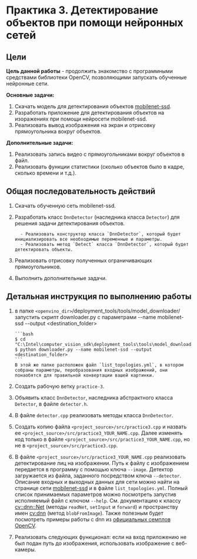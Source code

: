 # Практика 3. Детектирование объектов при помощи нейронных сетей

## Цели

__Цель данной работы__ - продолжить знакомство с программными средствами библиотеки 
OpenCV, позволяющими запускать обученные нейронные сети.

__Основные задачи:__

  1. Скачать модель для детектирования объектов [mobilenet-ssd][mobilenetssd].
  1. Разработать приложение для детектирования объектов на изоражениях при помощи
  нейросети mobilenet-ssd.
  1. Реализовать вывод изображения на экран и отрисовку прямоугольника вокруг объектов.
  
__Дополнительные задачи:__

  1. Реализовать запись видео с прямоугольниками вокруг объектов в файл.
  1. Реализовать функции статистики (сколько объектов было в кадре, сколько времени и т.д.).
  
## Общая последовательность действий

 1. Скачать обученную сеть mobilenet-ssd.
 1. Разработать класс `DnnDetector` (наследника класса `Detector`) для решения задачи детектирования объектов.
 
          - Реализовать конструктор класса `DnnDetector`, который будет инициализировать все необходимые переменные и параметры.
          - Реализовать метод `Detect` класса `DnnDetector`, который будет детектировать объекты.
          
 1. Реализовать отрисовку полученных ограничивающих прямоугольников.
 1. Выполнить дополнительные задачи.

## Детальная инструкция по выполнению работы

 1. в папке `<openvino_dir>`/deployment_tools/tools/model_downloader/  запустить скрипт downloader.py с параметрами --name mobilenet-ssd --output <destination_folder> 

        ```bash
        $ cd "C:\Intel\computer_vision_sdk\deployment_tools\tools\model_downloader"
        $ python downloader.py --name mobilenet-ssd --output <destination_folder>
        ```  
        В этой же папке расположен файл `list_topologies.yml`, в котором собраны параметры, перобразования входных изображений, они понаобятся для правильной конвертации вашей картинки.
 1. Создать рабочую ветку `practice-3`.
 1. Объявить класс `DnnDetector`, наследника абстрактного класса `Detector`, в файле `detector.h`.
 1. В файле `detector.сpp` реализовать методы класса `DnnDetector`.
 
 
 1. Создать копию файла `<project_source>/src/practice3.cpp` и назвать ее `<project_source>/src/practice3_YOUR_NAME.cpp`. Далее изменять код только в файле `<project_source>/src/practice3_YOUR_NAME.cpp`, но не в `<project_source>/src/practice3.cpp`.
 
 1. В файле `<project_source>/src/practice3_YOUR_NAME.cpp` реализовать детектирование лиц на изображении. Путь к файлу с изображением передается в программу с помощью ключа `--image`. Детектор загружается из файла, заданного посредством ключа `--detector`. Описание входных и выходных данных для сети можно найти на странице сети [mobilenet-ssd][mobilenetssd] и в файле `list_topologies.yml`. Полный список принимаемых параметров можно посмотреть запустив исполняемый файл с ключом `--help`. См. документацию к классу [cv::dnn::Net][opencv_dnn_net] (методы `readNet`, `setInput` и `forward`) и пространству имен [cv:dnn][opencv_dnn] (метод `blobFromImage`). Также полезным будет посмотреть примеры работы с dnn из [официальных семплов OpenCV][opencv_examples]. 
 1. Реализовать следующих функционал: если на вход приложению не был подан путь до изображения, использовать изображение с веб-камеры.
  
<!-- LINKS -->
[mobilenetssd]: https://github.com/chuanqi305/MobileNet-SSD
[opencv_examples]: https://docs.opencv.org/4.1.0/examples.html
[opencv_dnn]: https://docs.opencv.org/4.1.0/df/d57/namespacecv_1_1dnn.html
[opencv_dnn_net]: https://docs.opencv.org/4.1.0/db/d30/classcv_1_1dnn_1_1Net.html#details
